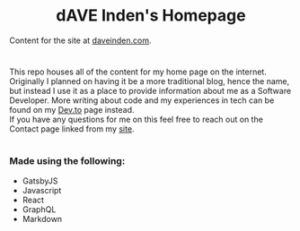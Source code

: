 <h1 align="center">
  dAVE Inden's Homepage
</h1>

Content for the site at [daveinden.com](https://www.daveinden.com).
# 
This repo houses all of the content for my home page on the internet. Originally I planned on having it be a more traditional blog, hence the name, but instead I use it as a place to provide information about me as a Software Developer. More writing about code and my experiences in tech can be found on my [Dev.to](https://dev.to/daveskull81) page instead.  
If you have any questions for me on this feel free to reach out on the Contact page linked from my [site](https://www.daveinden.com).
#
### Made using the following:  
* GatsbyJS
* Javascript
* React
* GraphQL
* Markdown